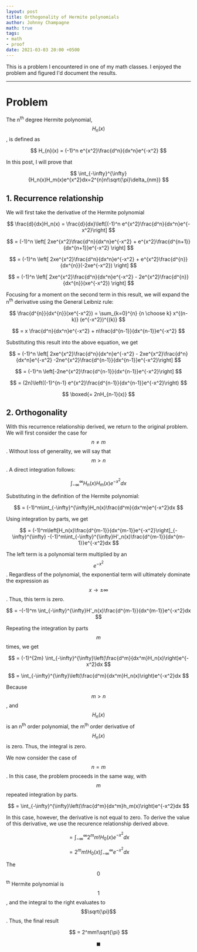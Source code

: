 ```yaml
---
layout: post
title: Orthogonality of Hermite polynomials
author: Johnny Champagne
math: true
tags:
- math
- proof
date: 2021-03-03 20:00 +0500
---
```

This is a problem I encountered in one of my math classes. I enjoyed the problem and figured I'd document the results.

___

# Problem

The n<sup>th</sup> degree Hermite polynomial, $$H_{n}(x)$$, is defined as

$$
H_{n}(x) = (-1)^n e^{x^2}\frac{d^n}{dx^n}e^{-x^2}
$$

In this post, I will prove that

$$
\int_{-\infty}^{\infty}{H_n(x)H_m(x)e^{x^2}dx=2^{n}n!\sqrt{\pi}\delta_{nm}}
$$

## 1. Recurrence relationship

We will first take the derivative of the Hermite polynomial

$$
\frac{d}{dx}H_n(x) =  \frac{d}{dx}\left[(-1)^n e^{x^2}\frac{d^n}{dx^n}e^{-x^2}\right]
$$

$$
= (-1)^n \left[ 2xe^{x^2}\frac{d^n}{dx^n}e^{-x^2} + e^{x^2}\frac{d^{n+1}}{dx^{n+1}}e^{-x^2} \right]
$$

$$
= (-1)^n \left[ 2xe^{x^2}\frac{d^n}{dx^n}e^{-x^2} + e^{x^2}\frac{d^{n}}{dx^{n}}(-2xe^{-x^2}) \right]
$$

$$
= (-1)^n \left[ 2xe^{x^2}\frac{d^n}{dx^n}e^{-x^2} - 2e^{x^2}\frac{d^{n}}{dx^{n}}(xe^{-x^2}) \right]
$$

Focusing for a moment on the second term in this result, we will expand the n<sup>th</sup> derivative using the General Leibniz rule:

$$
\frac{d^{n}}{dx^{n}}(xe^{-x^2}) = \sum_{k=0}^{n} {n \choose k} x^{(n-k)} (e^{-x^2})^{(k)}
$$

$$
= x \frac{d^n}{dx^n}e^{-x^2} + n\frac{d^{n-1}}{dx^{n-1}}e^{-x^2}
$$

Substituting this result into the above equation, we get

$$
= (-1)^n \left[ 2xe^{x^2}\frac{d^n}{dx^n}e^{-x^2} - 2xe^{x^2}\frac{d^n}{dx^n}e^{-x^2} -2ne^{x^2}\frac{d^{n-1}}{dx^{n-1}}e^{-x^2}\right]
$$

$$
= (-1)^n \left[-2ne^{x^2}\frac{d^{n-1}}{dx^{n-1}}e^{-x^2}\right]
$$

$$
= (2n)\left((-1)^{n-1} e^{x^2}\frac{d^{n-1}}{dx^{n-1}}e^{-x^2}\right)
$$

$$
\boxed{= 2nH_{n-1}(x)}
$$

## 2. Orthogonality

With this recurrence relationship derived, we return to the original problem. We will first consider the case for $$n\neq m$$. Without loss of generality, we will say that $$m > n$$. A direct integration follows:

$$
\int_{-\infty}^{\infty}H_n(x)H_m(x)e^{-x^2}dx
$$

Substituting in the definition of the Hermite polynomial:

$$
= (-1)^m\int_{-\infty}^{\infty}H_n(x)\frac{d^m}{dx^m}e^{-x^2}dx
$$

Using integration by parts, we get

$$
= (-1)^m\left[H_n(x)\frac{d^{m-1}}{dx^{m-1}}e^{-x^2}\right]_{-\infty}^{\infty} -(-1)^m\int_{-\infty}^{\infty}H'_n(x)\frac{d^{m-1}}{dx^{m-1}}e^{-x^2}dx
$$


The left term is a polynomial term multiplied by an $$e^{-x^2}$$. Regardless of the polynomial, the exponential term will ultimately dominate the expression as $$x \to \pm \infty$$. Thus, this term is zero.

$$
= -(-1)^m \int_{-\infty}^{\infty}H'_n(x)\frac{d^{m-1}}{dx^{m-1}}e^{-x^2}dx
$$

Repeating the integration by parts $$m$$ times, we get

$$
= (-1)^{2m} \int_{-\infty}^{\infty}\left(\frac{d^m}{dx^m}H_n(x)\right)e^{-x^2}dx
$$

$$
= \int_{-\infty}^{\infty}\left(\frac{d^m}{dx^m}H_n(x)\right)e^{-x^2}dx
$$

Because $$m>n$$, and $$H_n(x)$$ is an n<sup>th</sup> order polynomial, the m<sup>th</sup> order derivative of $$H_n(x)$$ is zero. Thus, the integral is zero.

We now consider the case of $$n=m$$. In this case, the problem proceeds in the same way, with $$m$$ repeated integration by parts.

$$
= \int_{-\infty}^{\infty}\left(\frac{d^m}{dx^m}h_m(x)\right)e^{-x^2}dx
$$

In this case, however, the derivative is not equal to zero. To derive the value of this derivative, we use the recurence relationship derived above.

$$
= \int_{-\infty}^{\infty}2^mm!H_0(x)e^{-x^2}dx
$$

$$
= 2^mm!H_0(x)\int_{-\infty}^{\infty}e^{-x^2}dx
$$

The $$0$$<sup>th</sup> Hermite polynomial is $$1$$, and the integral to the right evaluates to $$\sqrt{\pi}$$. Thus, the final result

$$
= 2^mm!\sqrt{\pi}
$$

$$
\blacksquare
$$
